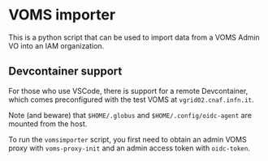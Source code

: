 # VOMS importer

This is a python script that can be used to import data from a VOMS Admin
VO into an IAM organization.

## Devcontainer support

For those who use VSCode, there is support for a remote Devcontainer, which
comes preconfigured with the test VOMS at `vgrid02.cnaf.infn.it`.

Note (and beware) that `$HOME/.globus` and `$HOME/.config/oidc-agent`
are mounted from the host.

To run the `vomsimporter` script, you first need to obtain an admin
VOMS proxy with `voms-proxy-init` and an admin access token with
`oidc-token`.
